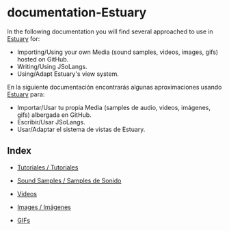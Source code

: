 # documentation-Estuary 
 
In the following documentation you will find several approached to use in [Estuary](https://estuary.mcmaster.ca/) for:  
+ Importing/Using your own Media (sound samples, videos, images, gifs) hosted on GitHub.  
+ Writing/Using JSoLangs.  
+ Using/Adapt Estuary's view system.  
  
En la siguiente documentación encontrarás algunas aproximaciones usando [Estuary](https://estuary.mcmaster.ca/) para:  
+ Importar/Usar tu propia Media (samples de audio, videos, imágenes, gifs) albergada en GitHub.  
+ Escribir/Usar JSoLangs.  
+ Usar/Adaptar el sistema de vistas de Estuary.  
  
  
## Index
  
+ [Tutoriales / Tutoriales](Tutorials/README.md)

+ [Sound Samples / Samples de Sonido](Sound/README.md)  
  
+ [Videos](Video/README.md)  
  
+ [Images / Imágenes](Image/README.md)  
  
+ [GIFs](GIFs/README.md)  
